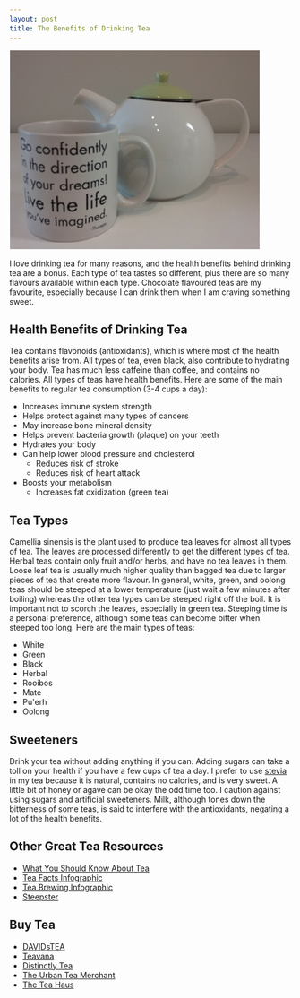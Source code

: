 ```yaml
---
layout: post
title: The Benefits of Drinking Tea
---
```


![Tea](/images/tea.jpg)

I love drinking tea for many reasons, and the health benefits behind drinking tea are a bonus. Each type of tea tastes so different, plus there are so many flavours available within each type. Chocolate flavoured teas are my favourite, especially because I can drink them when I am craving something sweet. 

## Health Benefits of Drinking Tea
Tea contains flavonoids (antioxidants), which is where most of the health benefits arise from. All types of tea, even black, also contribute to hydrating your body. Tea has much less caffeine than coffee, and contains no calories. All types of teas have health benefits. Here are some of the main benefits to regular tea consumption (3-4 cups a day): 

- Increases immune system strength 
- Helps protect against many types of cancers
- May increase bone mineral density
- Helps prevent bacteria growth (plaque) on your teeth
- Hydrates your body
- Can help lower blood pressure and cholesterol 
	- Reduces risk of stroke
	- Reduces risk of heart attack
- Boosts your metabolism
	- Increases fat oxidization (green tea)
 
## Tea Types
Camellia sinensis is the plant used to produce tea leaves for almost all types of tea. The leaves are processed differently to get the different types of tea. Herbal teas contain only fruit and/or herbs, and have no tea leaves in them. Loose leaf tea is usually much higher quality than bagged tea due to larger pieces of tea that create more flavour. In general, white, green, and oolong teas should be steeped at a lower temperature (just wait a few minutes after boiling) whereas the other tea types can be steeped right off the boil. It is important not to scorch the leaves, especially in green tea. Steeping time is a personal preference, although some teas can become bitter when steeped too long. 
Here are the main types of teas: 

- White
- Green
- Black
- Herbal
- Rooibos
- Mate
- Pu'erh
- Oolong

## Sweeteners
Drink your tea without adding anything if you can. Adding sugars can take a toll on your health if you have a few cups of tea a day. I prefer to use [stevia](http://teri-lynn.ca/2013/08/11/stevia/) in my tea because it is natural, contains no calories, and is very sweet. A little bit of honey or agave can be okay the odd time too. I caution against using sugars and artificial sweeteners. Milk, although tones down the bitterness of some teas, is said to interfere with the antioxidants, negating a lot of the health benefits. 

## Other Great Tea Resources
- [What You Should Know About Tea](http://www.precisionnutrition.com/what-you-should-know-about-tea)
- [Tea Facts Infographic](http://www.loveinfographics.com/categories/food-and-drink-infographics/tea-facts-infographic-infographic)
- [Tea Brewing Infographic](http://greatist.com/health/how-to-brew-perfect-cup-tea)
- [Steepster](http://steepster.com/)

## Buy Tea
- [DAVIDsTEA](http://www.davidstea.com/)
- [Teavana](http://www.teavana.com/)
- [Distinctly Tea](http://shop.distinctlytea.com/)
- [The Urban Tea Merchant](http://www.urbantea.com/)
- [The Tea Haus](http://www.theteahaus.com/)
